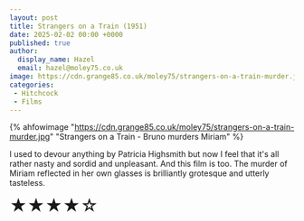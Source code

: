 ```yaml
---
layout: post
title: Strangers on a Train (1951)
date: 2025-02-02 00:00 +0000
published: true
author:
  display_name: Hazel
  email: hazel@moley75.co.uk
image: https://cdn.grange85.co.uk/moley75/strangers-on-a-train-murder.jpg
categories:
 - Hitchcock
 - Films
---
```

{% ahfowimage "https://cdn.grange85.co.uk/moley75/strangers-on-a-train-murder.jpg" "Strangers on a Train - Bruno murders Miriam" %}

I used to devour anything by Patricia Highsmith but now I feel that it's all rather nasty and sordid and unpleasant. And this film is too. The murder of Miriam reflected in her own glasses is brilliantly grotesque and utterly tasteless.


<div title="rating - 4/5" style="font-size:30px;">&#9733;&#9733;&#9733;&#9733;&#9734;</div>
